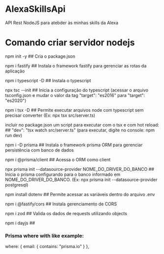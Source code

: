 # AlexaSkillsApi
API Rest NodeJS para atebder às minhas skills da Alexa


# Comando criar servidor nodejs
npm init -y ## Cria o package.json

npm i fastify ## Instala o framework fastify para gerenciar as rotas da aplicação

npm i typescript -D ## Instala o typescript

npx tsc --init ## Inicia a configuração do typescript (acessar o arquivo tsconfig.json e mudar o valor da tag "target": "es2016" para "target": "es2020")

npm i tsx -D ## Permite executar arquivos node com typescript sem precisar converter (Ex: npx tsx src/server.ts)

incluir no package.json um script para executar com o tsx e com hot reload: ## "dev": "tsx watch src/server.ts" (para executar, digite no console: npm run dev)

npm i -D prisma ## Instala o framework prisma ORM para gerenciar persistência com banco de dados

npm i @prisma/client ## Acessa o ORM como client

npx prisma init --datasource-provider NOME_DO_DRIVER_DO_BANCO ## Inicia o prisma configurando para o banco informado em NOME_DO_DRIVER_DO_BANCO. (Ex: npx prisma init --datasource-provider postgresql)

npm install dotenv ## Permite acessar as variáveis dentro do arquivo .env

npm i @fastify/cors ## Instala gerenciamento de CORS

npm i zod  ## Valida os dados de requests utilizando objects

npm i dayjs  ## 

### Prisma where with like example:
where: {
    email: {
        contains: "prisma.io"
    }
},